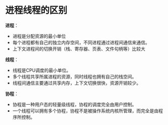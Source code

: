 # 进程线程的区别
**进程**：

* 进程是分配资源的最小单位
* 每个进程都有自己的独立内存空间，不同进程通过进程间通信来通信。
* 上下文进程间的切换开销（栈、寄存器、页表、文件句柄等）比较大

**线程**：

- 线程是CPU调度的最小单位。
- 多个线程共享所属进程的资源，同时线程也拥有自己的栈空间。
- 线程间通信主要通过共享内存，上下文切换很快，资源开销较少。

**协程**：

- 协程是一种用户态的轻量级线程，协程的调度完全由用户控制。
- 一个线程可以拥有多个协程，协程不是被操作系统内核所管理，而完全是由程序所控制。

